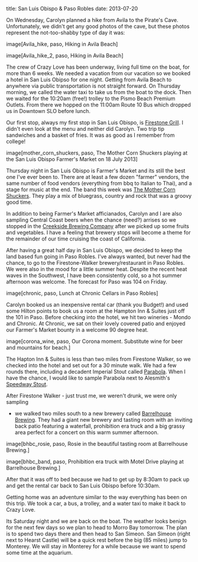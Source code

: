 title: San Luis Obispo & Paso Robles
date: 2013-07-20

On Wednesday, Carolyn planned a hike from Avila to the Pirate's Cave.
Unfortunately, we didn't get any good photos of the cave, but these photos
represent the not-too-shabby type of day it was:

image[Avila_hike, paso, Hiking in Avila Beach]

image[Avila_hike_2, paso, Hiking in Avila Beach]

The crew of Crazy Love has been underway, living full time on the boat, for
more than 6 weeks.  We needed a vacation from our vacation so we booked a hotel
in San Luis Obipso for one night.  Getting from Avila Beach to anywhere via
public transportation is not straight forward.  On Thursday morning, we called
the water taxi to take us from the boat to the dock.  Then we waited for the
10:20am (free!) trolley to the Pismo Beach Premium Outlets.  From there we
hopped on the 11:00am Route 10 Bus which dropped us in Downtown SLO before
lunch.

Our first stop, always my first stop in San Luis Obispo, is [Firestone Grill](
http://www.yelp.com/biz/firestone-grill-san-luis-obispo).  I didn't even
look at the menu and neither did Carolyn.  Two trip tip sandwiches and a basket
of fries.  It was as good as I remember from college!

image[mother_corn_shuckers, paso, The Mother Corn Shuckers playing at the San Luis Obispo Farmer's Market on 18 July 2013]

Thursday night in San Luis Obispo is Farmer's Market and its still the best one
I've ever been to.  There are at least a few dozen "farmer" vendors, the same
number of food vendors (everything from bbq to Italian to Thai), and a stage
for music at the end.  The band this week was [The Mother Corn
Shuckers](http://www.mothercornshuckers.com/).  They play a mix of bluegrass,
country and rock that was a groovy good time.

In addition to being Farmer's Market afficianados, Carolyn and I are also
sampling Central Coast beers when the chance (need?) arrises so we stopped in
the [Creekside Brewing Company](http://www.creeksidebrewing.com/) after we
picked up some fruits and vegetables. I have a feeling that brewery stops will
become a theme for the remainder of our time cruising the coast of California.

After having a great half day in San Luis Obispo, we decided to keep the land
based fun going in Paso Robles.  I've always wanted, but never had the chance,
to go to the Firestone-Walker brewery/restaurant in Paso Robles.  We were also
in the mood for a little summer heat.  Despite the recent heat waves in the
Southwest, I have been consistently cold, so a hot summer afternoon was
welcome.  The forecast for Paso was 104 on Friday.

image[chronic, paso, Lunch at Chronic Cellars in Paso Robles]

Carolyn booked us an inexpensive rental car (thank you Budget!) and used some
Hilton points to book us a room at the Hampton Inn & Suites just off the 101 in
Paso.  Before checking into the hotel, we hit two wineries - Mondo and Chronic.
At Chronic, we sat on their lovely covered patio and enjoyed our Farmer's Market
bounty in a welcome 90 degree heat.

image[corona_wine, paso, Our Corona moment.  Substitute wine for beer and mountains for beach.]

The Hapton Inn & Suites is less than two miles from Firestone Walker, so we
checked into the hotel and set out for a 30 minute walk.  We had a few rounds
there, including a decadent Imperial Stout called
[Parabola](http://www.firestonebeer.com/beers/products/parabola).  When I have
the chance, I would like to sample Parabola next to Alesmith's [Speedway
Stout](http://alesmith.com/beers/speedway-stout/).

After Firestone Walker - just trust me, we weren't drunk, we were only sampling
- we walked two miles south to a new brewery called [Barrelhouse
Brewing](http://www.barrelhousebrewing.com/).  They had a giant new brewery
and tasting room with an inviting back patio featuring a waterfall, prohibition
era truck and a big grassy area perfect for a concert on this warm summer afternoon.

image[bhbc_rosie, paso, Rosie in the beautiful tasting room at Barrelhouse Brewing.]

image[bhbc_band, paso, Prohibition era truck with Motel Drive playing at Barrelhouse Brewing.]

After that it was off to bed because we had to get up by 8:30am to pack up and
get the rental car back to San Luis Obispo before 10:30am.

Getting home was an adventure similar to the way everything has been on this
trip.  We took a car, a bus, a trolley, and a water taxi to make it back to
Crazy Love.

Its Saturday night and we are back on the boat.  The weather looks benign for
the next few days so we plan to head to Morro Bay tomorrow.  The plan is to
spend two days there and then head to San Simeon.  San Simeon (right next to
Hearst Castle) will be a quick rest before the big (85 miles) jump to
Monterey.  We will stay in Monterey for a while because we want to spend
some time at the aquarium.
